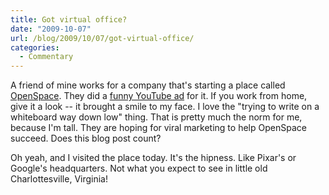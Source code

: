 ```yaml
---
title: Got virtual office?
date: "2009-10-07"
url: /blog/2009/10/07/got-virtual-office/
categories:
  - Commentary
---
```

A friend of mine works for a company that's starting a place called [OpenSpace](http://getopenspace.com/). They did a [funny YouTube ad](http://www.youtube.com/watch?v=SyxvXBA0EHY) for it. If you work from home, give it a look -- it brought a smile to my face. I love the "trying to write on a whiteboard way down low" thing. That is pretty much the norm for me, because I'm tall. They are hoping for viral marketing to help OpenSpace succeed. Does this blog post count?

Oh yeah, and I visited the place today. It's the hipness. Like Pixar's or Google's headquarters. Not what you expect to see in little old Charlottesville, Virginia!


